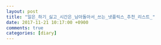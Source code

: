 ```yaml
---
layout: post
title: "일은_하기_싫고_시간은_남아돌아서_쓰는_넷플릭스_추천_리스트_"
date: 2017-11-21 10:17:00 +0900
comments: true 
categories: [diary] 
---
```

